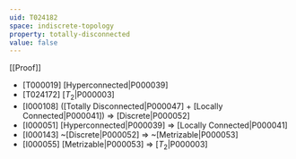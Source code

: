 ```yaml
---
uid: T024182
space: indiscrete-topology
property: totally-disconnected
value: false
---
```

[[Proof]]

* [T000019] [Hyperconnected|P000039]
* [T024172] [$T_2$|P000003]
* [I000108] ([Totally Disconnected|P000047] + [Locally Connected|P000041]) => [Discrete|P000052]
* [I000051] [Hyperconnected|P000039] => [Locally Connected|P000041]
* [I000143] ~[Discrete|P000052] => ~[Metrizable|P000053]
* [I000055] [Metrizable|P000053] => [$T_2$|P000003]

